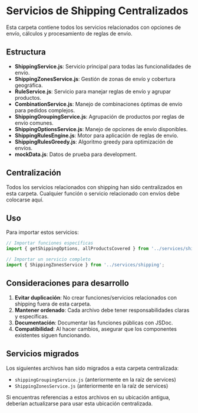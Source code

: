 # Servicios de Shipping Centralizados

Esta carpeta contiene todos los servicios relacionados con opciones de envío, cálculos y procesamiento de reglas de envío. 

## Estructura

- **ShippingService.js**: Servicio principal para todas las funcionalidades de envío.
- **ShippingZonesService.js**: Gestión de zonas de envío y cobertura geográfica.
- **RuleService.js**: Servicio para manejar reglas de envío y agrupar productos.
- **CombinationService.js**: Manejo de combinaciones óptimas de envío para pedidos complejos.
- **ShippingGroupingService.js**: Agrupación de productos por reglas de envío comunes.
- **ShippingOptionsService.js**: Manejo de opciones de envío disponibles.
- **ShippingRulesEngine.js**: Motor para aplicación de reglas de envío.
- **ShippingRulesGreedy.js**: Algoritmo greedy para optimización de envíos.
- **mockData.js**: Datos de prueba para development.

## Centralización

Todos los servicios relacionados con shipping han sido centralizados en esta carpeta. Cualquier función o servicio relacionado con envíos debe colocarse aquí. 

## Uso

Para importar estos servicios:

```js
// Importar funciones específicas
import { getShippingOptions, allProductsCovered } from '../services/shipping';

// Importar un servicio completo
import { ShippingZonesService } from '../services/shipping';
```

## Consideraciones para desarrollo

1. **Evitar duplicación**: No crear funciones/servicios relacionados con shipping fuera de esta carpeta.
2. **Mantener ordenado**: Cada archivo debe tener responsabilidades claras y específicas.
3. **Documentación**: Documentar las funciones públicas con JSDoc.
4. **Compatibilidad**: Al hacer cambios, asegurar que los componentes existentes siguen funcionando.

## Servicios migrados

Los siguientes archivos han sido migrados a esta carpeta centralizada:

- `shippingGroupingService.js` (anteriormente en la raíz de services)
- `ShippingZonesService.js` (anteriormente en la raíz de services)

Si encuentras referencias a estos archivos en su ubicación antigua, deberían actualizarse para usar esta ubicación centralizada. 